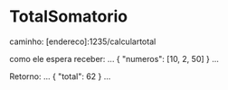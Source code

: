 # TotalSomatorio

caminho:
	[endereco]:1235/calculartotal

como ele espera receber:
...
{
	"numeros": [10, 2, 50]
}
...

Retorno:
...
{
    "total": 62
}
...
